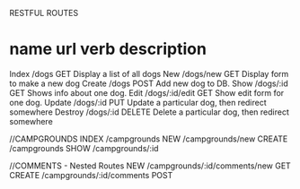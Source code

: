 RESTFUL ROUTES

name        url         verb        description
==================================================================
Index       /dogs            GET         Display a list of all dogs
New         /dogs/new        GET         Display form to make a new dog
Create      /dogs            POST        Add new dog to DB.
Show        /dogs/:id        GET         Shows info about one dog.
Edit        /dogs/:id/edit   GET         Show edit form for one dog.
Update      /dogs/:id        PUT         Update a particular dog, then redirect somewhere
Destroy     /dogs/:id        DELETE      Delete a particular dog, then redirect somewhere

//CAMPGROUNDS
INDEX   /campgrounds
NEW     /campgrounds/new
CREATE  /campgrounds
SHOW    /campgrounds/:id

//COMMENTS - Nested Routes
NEW     /campgrounds/:id/comments/new   GET
CREATE  /campgrounds/:id/comments       POST
